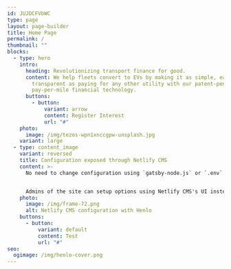```yaml
---
id: JUJDCFVbWC
type: page
layout: page-builder
title: Home Page
permalink: /
thumbnail: ""
blocks:
  - type: hero
    intro:
      heading: Revolutionizing transport finance for good.
      content: We help fleets convert to EVs by making it as simple, easy and
        transparent as paying for any other utility with our patent-pending
        pay-per-mile financial technology.
      buttons:
        - button:
            variant: arrow
            content: Register Interest
            url: "#"
    photo:
      image: /img/tezos-wpn1xnccgpw-unsplash.jpg
    variant: large
  - type: content_image
    variant: reversed
    title: Configuration exposed through Netlify CMS
    content: >-
      No need to change configuration using `gatsby-node.js` or `.env` files!


      Admins of the site can setup options using Netlify CMS's UI instead. This allows for reusable themes & templates
    photo:
      image: /img/frame-72.png
      alt: Netlify CMS configuration with Henlo
    buttons:
      - button:
          variant: default
          content: Test
          url: "#"
seo:
  ogimage: /img/henlo-cover.png
---
```

